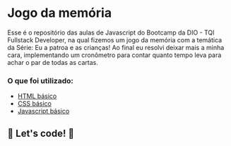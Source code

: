 # Jogo da memória

Esse é o repositório das aulas de Javascript do Bootcamp da DIO - TQI Fullstack Developer, na qual fizemos um jogo da memória com a temática da Série: Eu a patroa e as crianças!
Ao final eu resolvi deixar mais a minha cara, implementando um cronômetro para contar quanto tempo leva para achar o par de todas as cartas.

 ### O que foi utilizado:

* [HTML básico](https://www.w3schools.com/html/)
* [CSS básico](https://developer.mozilla.org/pt-BR/docs/Web/CSS)
* [Javascript básico](https://developer.mozilla.org/pt-BR/docs/Web/JavaScript)

## 🚀 Let's code! 🚀
